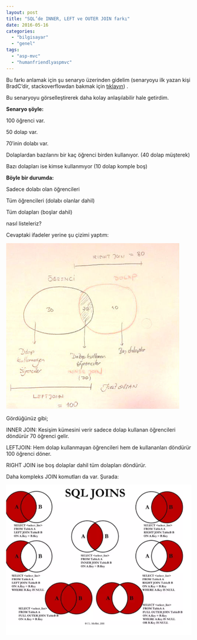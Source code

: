 ```yaml
---
layout: post
title: "SQL’de INNER, LEFT ve OUTER JOIN farkı"
date: 2016-05-16
categories: 
  - "bilgisayar"
  - "genel"
tags: 
  - "asp-mvc"
  - "humanfriendlyaspmvc"
---
```


Bu farkı anlamak için şu senaryo üzerinden gidelim (senaryoyu ilk yazan kişi BradC’dir, stackoverflowdan bakmak için [tıklayın](http://stackoverflow.com/a/448080/607230)) .

Bu senaryoyu görselleştirerek daha kolay anlaşılabilir hale getirdim.

**Senaryo şöyle:**

100 öğrenci var.

50 dolap var.

70′inin dolabı var.

Dolaplardan bazılarını bir kaç öğrenci birden kullanıyor. (40 dolap müşterek)

Bazı dolapları ise kimse kullanmıyor (10 dolap komple boş)

**Böyle bir durumda:**

Sadece dolabı olan öğrencileri

Tüm öğrencileri (dolabı olanlar dahil)

Tüm dolapları (boşlar dahil)

nasıl listeleriz?

Cevaptaki ifadeler yerine şu çizimi yaptım:

![image](/images/tumblr_inline_o79hgaQdQ81r4exmc_540.jpg)

Gördüğünüz gibi;

INNER JOIN: Kesişim kümesini verir sadece dolap kullanan öğrencileri döndürür 70 öğrenci gelir.

LEFTJOIN: Hem dolap kullanmayan öğrencileri hem de kullananları döndürür 100 öğrenci döner.

RIGHT JOIN ise boş dolaplar dahil tüm dolapları döndürür.

Daha kompleks JOIN komutları da var. Şurada:

![image](/images/tumblr_inline_o79hikKKzk1r4exmc_540.png)
